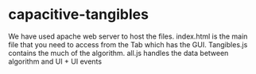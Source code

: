 # capacitive-tangibles

We have used apache web server to host the files.
index.html is the main file that you need to access from the Tab which has the GUI.
Tangibles.js contains the much of the algorithm.
all.js handles the data between algorithm and UI + UI events
